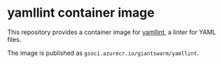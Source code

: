 # yamllint container image

This repository provides a container image for [yamllint](https://github.com/adrienverge/yamllint), a linter for YAML files.

The image is published as `gsoci.azurecr.io/giantswarm/yamllint`.
